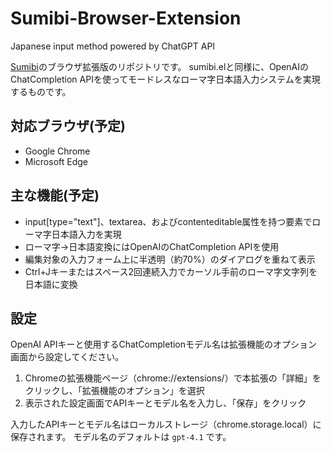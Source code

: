 # Sumibi-Browser-Extension

Japanese input method powered by ChatGPT API

[Sumibi](https://github.com/kiyoka/Sumibi)のブラウザ拡張版のリポジトリです。
sumibi.elと同様に、OpenAIのChatCompletion APIを使ってモードレスなローマ字日本語入力システムを実現するものです。

## 対応ブラウザ(予定)

- Google Chrome
- Microsoft Edge

## 主な機能(予定)

- input[type="text"]、textarea、およびcontenteditable属性を持つ要素でローマ字日本語入力を実現
- ローマ字→日本語変換にはOpenAIのChatCompletion APIを使用
- 編集対象の入力フォーム上に半透明（約70%）のダイアログを重ねて表示
- Ctrl+Jキーまたはスペース2回連続入力でカーソル手前のローマ字文字列を日本語に変換

## 設定
OpenAI APIキーと使用するChatCompletionモデル名は拡張機能のオプション画面から設定してください。

1. Chromeの拡張機能ページ（chrome://extensions/）で本拡張の「詳細」をクリックし、「拡張機能のオプション」を選択
2. 表示された設定画面でAPIキーとモデル名を入力し、「保存」をクリック

入力したAPIキーとモデル名はローカルストレージ（chrome.storage.local）に保存されます。
モデル名のデフォルトは `gpt-4.1` です。
